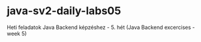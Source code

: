 # java-sv2-daily-labs05
Heti feladatok Java Backend képzéshez - 5. hét (Java Backend excercises - week 5)
